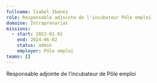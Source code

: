 ```yaml
---
fullname: Isabel Ibanez
role: Responsable adjointe de l'incubateur Pôle emploi
domaine: Intraprenariat
missions:
  - start: 2022-01-02
    end: 2024-06-02
    status: admin
    employer: Pôle emploi
teams: []
---
```

Responsable adjointe de l'incubateur de Pôle emploi